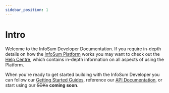 ```yaml
---
sidebar_position: 1
---
```


# Intro

Welcome to the InfoSum Developer Documentation. If you require in-depth details on how the [InfoSum Platform](https://www.infosum.com) works you may want to check out the [Help Centre](https://support.infosum.com), which contains in-depth information on all aspects of using the Platform.

When you're ready to get started building with the InfoSum Developer you can follow our [Getting Started Guides](./getting-started/), reference our [API Documentation](/api), or start using our ~~SDKs~~ **coming soon**.